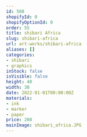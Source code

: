 ```yaml
---
id: 508
shopifyId: 0
shopifyOptionId: 0
order: 55
title: shibari Africa
slug: shibari-africa
url: art-works/shibari-africa
aliases: []
categories:
- shibari
- graphics
inStock: false
isVisible: false
height: 40
width: 30
date: 2022-01-01T00:00:00Z
materials:
- ink
- marker
- paper
price: 200
mainImage: shibari_africa.JPG
---
```

